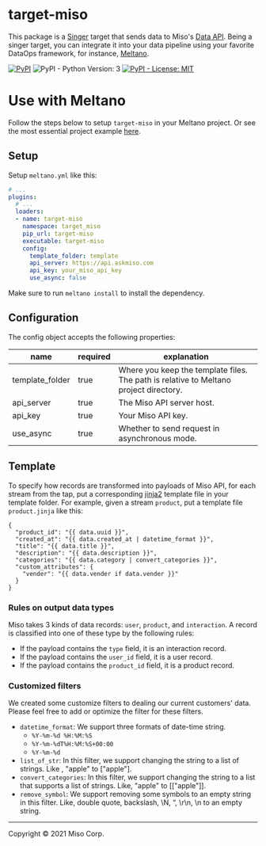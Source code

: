 # target-miso
This package is a [Singer](https://singer.io) target that sends data to Miso's [Data API](https://api.askmiso.com). Being a singer target, you can integrate it into your data pipeline using your favorite DataOps framework, for instance, [Meltano](https://meltano.com/).

<p>
  <a href="https://pypi.org/project/target-miso/"><img alt="PyPI" src="https://img.shields.io/pypi/v/target-miso"></a>
  <img alt="PyPI - Python Version: 3" src="https://img.shields.io/pypi/pyversions/target-miso">
  <a href="https://github.com/MisoAI/target-miso/tree/main/LICENSE"><img alt="PyPI - License: MIT" src="https://img.shields.io/pypi/l/target-miso"></a>
</p>

# Use with Meltano

Follow the steps below to setup `target-miso` in your Meltano project. Or see the most essential project example [here](https://github.com/MisoAI/target-miso/tree/main/examples/basic).

## Setup
Setup `meltano.yml` like this:

```yml
# ...
plugins:
  # ...
  loaders:
  - name: target-miso
    namespace: target_miso
    pip_url: target-miso
    executable: target-miso
    config:
      template_folder: template
      api_server: https://api.askmiso.com
      api_key: your_miso_api_key
      use_async: false
```

Make sure to run `meltano install` to install the dependency.

## Configuration

The config object accepts the following properties:

| name | required | explanation |
| --- | --- | --- |
| template_folder | true | Where you keep the template files. The path is relative to Meltano project directory. |
| api_server | true | The Miso API server host. |
| api_key | true | Your Miso API key. |
| use_async | true | Whether to send request in asynchronous mode. |

## Template

To specify how records are transformed into payloads of Miso API, for each stream from the tap, put a corresponding [jinja2](https://jinja.palletsprojects.com/en/3.1.x/) template file in your template folder. For example, given a stream `product`, put a template file `product.jinja` like this:

```nunjucks
{
  "product_id": "{{ data.uuid }}",
  "created_at": "{{ data.created_at | datetime_format }}",
  "title": "{{ data.title }}",
  "description": "{{ data.description }}",
  "categories": "{{ data.category | convert_categories }}",
  "custom_attributes": {
    "vender": "{{ data.vender if data.vender }}"
  }
}
```

### Rules on output data types

Miso takes 3 kinds of data records: `user`, `product`, and `interaction`. A record is classified into one of these type by the following rules:
* If the payload contains the `type` field, it is an interaction record.
* If the payload contains the `user_id` field, it is a user record.
* If the payload contains the `product_id` field, it is a product record.

### Customized filters

We created some customize filters to dealing our current customers' data. Please feel free to add or optimize the filter for these filters.
* `datetime_format`: We support three formats of date-time string.
    * `%Y-%m-%d %H:%M:%S`
    * `%Y-%m-%dT%H:%M:%S+00:00`
    * `%Y-%m-%d`
* `list_of_str`: In this filter, we support changing the string to a list of strings. Like , "apple" to ["apple"].
* `convert_categories`: In this filter, we support changing the string to a list that supports a list of strings. Like, "apple" to [["apple"]].
* `remove_symbol`: We support removing some symbols to an empty string in this filter. Like, double quote, backslash, \\N, “, \r\n, \n to an empty string.

----

Copyright &copy; 2021 Miso Corp.
